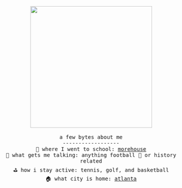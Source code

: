 
<!---
mattlovestech/mattlovestech is a ✨ special ✨ repository because its `README.md` (this file) appears on your GitHub profile.
You can click the Preview link to take a look at your changes.
--->
<!---


--->


<p align="center">
  <br><br>
  <img src="https://media3.giphy.com/media/7zJgqvSbjBH2M/giphy.gif" width="325px" align="center"> <br/><br/>
  <samp>
 a few bytes about me  <br/>
------------------ <br/>
🏫  where I went to school: <a href="http//morehouse.edu"> morehouse </a> <br/> 
🥰  what gets me talking: anything football 🏈 or history related <br/>
⛳️  how i stay active: tennis, golf, and basketball <br/>
🏠  what city is home: <a href="https://discoveratlanta.com/"> atlanta </a> <br/>

<br/>



  
  </samp>
  
</p>


